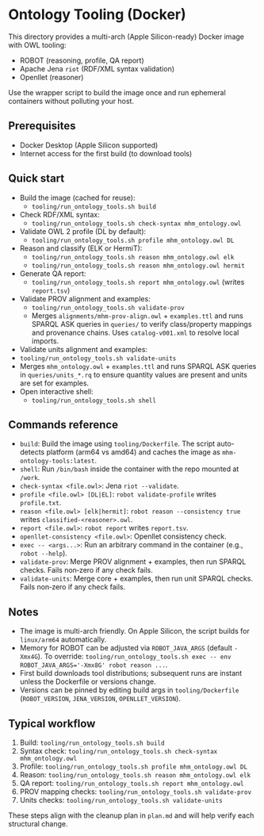 # Ontology Tooling (Docker)

This directory provides a multi-arch (Apple Silicon-ready) Docker image with OWL tooling:
- ROBOT (reasoning, profile, QA report)
- Apache Jena `riot` (RDF/XML syntax validation)
- Openllet (reasoner)

Use the wrapper script to build the image once and run ephemeral containers without polluting your host.

## Prerequisites
- Docker Desktop (Apple Silicon supported)
- Internet access for the first build (to download tools)

## Quick start

- Build the image (cached for reuse):
  - `tooling/run_ontology_tools.sh build`
- Check RDF/XML syntax:
  - `tooling/run_ontology_tools.sh check-syntax mhm_ontology.owl`
- Validate OWL 2 profile (DL by default):
  - `tooling/run_ontology_tools.sh profile mhm_ontology.owl DL`
- Reason and classify (ELK or HermiT):
  - `tooling/run_ontology_tools.sh reason mhm_ontology.owl elk`
  - `tooling/run_ontology_tools.sh reason mhm_ontology.owl hermit`
- Generate QA report:
  - `tooling/run_ontology_tools.sh report mhm_ontology.owl` (writes `report.tsv`)
- Validate PROV alignment and examples:
  - `tooling/run_ontology_tools.sh validate-prov`
  - Merges `alignments/mhm-prov-align.owl` + `examples.ttl` and runs SPARQL ASK queries in `queries/` to verify class/property mappings and provenance chains. Uses `catalog-v001.xml` to resolve local imports.
 - Validate units alignment and examples:
  - `tooling/run_ontology_tools.sh validate-units`
  - Merges `mhm_ontology.owl` + `examples.ttl` and runs SPARQL ASK queries in `queries/units_*.rq` to ensure quantity values are present and units are set for examples.
- Open interactive shell:
  - `tooling/run_ontology_tools.sh shell`

## Commands reference

- `build`: Build the image using `tooling/Dockerfile`. The script auto-detects platform (arm64 vs amd64) and caches the image as `mhm-ontology-tools:latest`.
- `shell`: Run `/bin/bash` inside the container with the repo mounted at `/work`.
- `check-syntax <file.owl>`: Jena `riot --validate`.
- `profile <file.owl> [DL|EL]`: `robot validate-profile` writes `profile.txt`.
- `reason <file.owl> [elk|hermit]`: `robot reason --consistency true` writes `classified-<reasoner>.owl`.
- `report <file.owl>`: `robot report` writes `report.tsv`.
- `openllet-consistency <file.owl>`: Openllet consistency check.
- `exec -- <args...>`: Run an arbitrary command in the container (e.g., `robot --help`).
- `validate-prov`: Merge PROV alignment + examples, then run SPARQL checks. Fails non‑zero if any check fails.
- `validate-units`: Merge core + examples, then run unit SPARQL checks. Fails non‑zero if any check fails.

## Notes

- The image is multi-arch friendly. On Apple Silicon, the script builds for `linux/arm64` automatically.
- Memory for ROBOT can be adjusted via `ROBOT_JAVA_ARGS` (default `-Xmx4G`). To override: `tooling/run_ontology_tools.sh exec -- env ROBOT_JAVA_ARGS='-Xmx8G' robot reason ...`.
- First build downloads tool distributions; subsequent runs are instant unless the Dockerfile or versions change.
- Versions can be pinned by editing build args in `tooling/Dockerfile` (`ROBOT_VERSION`, `JENA_VERSION`, `OPENLLET_VERSION`).

## Typical workflow

1) Build: `tooling/run_ontology_tools.sh build`
2) Syntax check: `tooling/run_ontology_tools.sh check-syntax mhm_ontology.owl`
3) Profile: `tooling/run_ontology_tools.sh profile mhm_ontology.owl DL`
4) Reason: `tooling/run_ontology_tools.sh reason mhm_ontology.owl elk`
5) QA report: `tooling/run_ontology_tools.sh report mhm_ontology.owl`
6) PROV mapping checks: `tooling/run_ontology_tools.sh validate-prov`
7) Units checks: `tooling/run_ontology_tools.sh validate-units`

These steps align with the cleanup plan in `plan.md` and will help verify each structural change.
